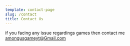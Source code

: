```yaml
---
template: contact-page
slug: /contact
title: Contact Us
---
```

if you facing any issue regardings games then contact  me amongusgameyt@Gmail.com
